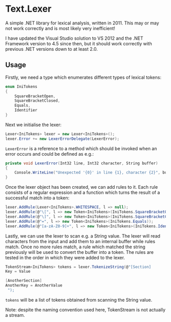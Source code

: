Text.Lexer
==========

A simple .NET library for lexical analysis, written in 2011. This may or may not work correctly and is most likely very inefficient!

I have updated the Visual Studio solution to VS 2012 and the .NET Framework version to 4.5 since then, but it should work correctly with previous .NET versions down to at least 2.0.

## Usage

Firstly, we need a type which enumerates different types of lexical tokens:

```C#
enum IniTokens
{
    SquareBracketOpen,
    SquareBracketClosed,
    Equals,
    Identifier
}
```

Next we initialise the lexer:

```C#
Lexer<IniTokens> lexer = new Lexer<IniTokens>();
lexer.Error += new LexerErrorDelegate(LexerError);
```

`LexerError` is a reference to a method which should be invoked when an error occurs and could be defined as e.g.:

```C#
private void LexerError(Int32 line, Int32 character, String buffer)
{
    Console.WriteLine("Unexpected '{0}' in line {1}, character {2}", buffer, line, character);
}
```

Once the lexer object has been created, we can add rules to it. Each rule consists of a regular expression and a function which turns the result of a successful match into a token:

```C#
lexer.AddRule(Lexer<IniTokens>.WHITESPACE, l => null);
lexer.AddRule(@"\[", l => new Token<IniTokens>(IniTokens.SquareBracketOpen));
lexer.AddRule(@"\]", l => new Token<IniTokens>(IniTokens.SquareBracketClosed));
lexer.AddRule(@"=", l => new Token<IniTokens>(IniTokens.Equals));
lexer.AddRule(@"[a-zA-Z0-9]+", l => new Token<IniTokens>(IniTokens.Identifier, l));
```

Lastly, we can use the lexer to scan e.g. a String value. The lexer will read characters from the input and add them to an internal buffer while rules match. Once no more rules match, a rule which matched the string previously will be used to convert the buffer into a token. The rules are tested in the order in which they were added to the lexer.

```C#
TokenStream<IniTokens> tokens = lexer.TokenizeString(@"[Section]
Key = Value

[AnotherSection]
AnotherKey = AnotherValue
 ");
```

`tokens` will be a list of tokens obtained from scanning the String value.

Note: despite the naming convention used here, TokenStream<T> is not actually a stream.